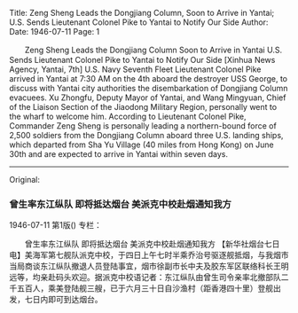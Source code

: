 Title: Zeng Sheng Leads the Dongjiang Column, Soon to Arrive in Yantai; U.S. Sends Lieutenant Colonel Pike to Yantai to Notify Our Side
Author:
Date: 1946-07-11
Page: 1

　　Zeng Sheng Leads the Dongjiang Column
    Soon to Arrive in Yantai
    U.S. Sends Lieutenant Colonel Pike to Yantai to Notify Our Side
    [Xinhua News Agency, Yantai, 7th] U.S. Navy Seventh Fleet Lieutenant Colonel Pike arrived in Yantai at 7:30 AM on the 4th aboard the destroyer USS George, to discuss with Yantai city authorities the disembarkation of Dongjiang Column evacuees. Xu Zhongfu, Deputy Mayor of Yantai, and Wang Mingyuan, Chief of the Liaison Section of the Jiaodong Military Region, personally went to the wharf to welcome him. According to Lieutenant Colonel Pike, Commander Zeng Sheng is personally leading a northern-bound force of 2,500 soldiers from the Dongjiang Column aboard three U.S. landing ships, which departed from Sha Yu Village (40 miles from Hong Kong) on June 30th and are expected to arrive in Yantai within seven days.



<hr /> 

Original: 


### 曾生率东江纵队  即将抵达烟台  美派克中校赴烟通知我方

1946-07-11
第1版()
专栏：

　　曾生率东江纵队
    即将抵达烟台
    美派克中校赴烟通知我方
    【新华社烟台七日电】美海军第七舰队派克中校，于四日上午七时半乘乔治号驱逐舰抵烟，与我烟市当局商谈东江纵队撤退人员登陆事宜，烟市徐副市长中夫及胶东军区联络科长王明远等，均亲赴码头欢迎。据派克中校语记者：东江纵队由曾生司令亲率北撤部队二千五百人，乘美登陆舰三艘，已于六月三十日自沙渔村（距香港四十里）登舰出发，七日内即可到达烟台。

